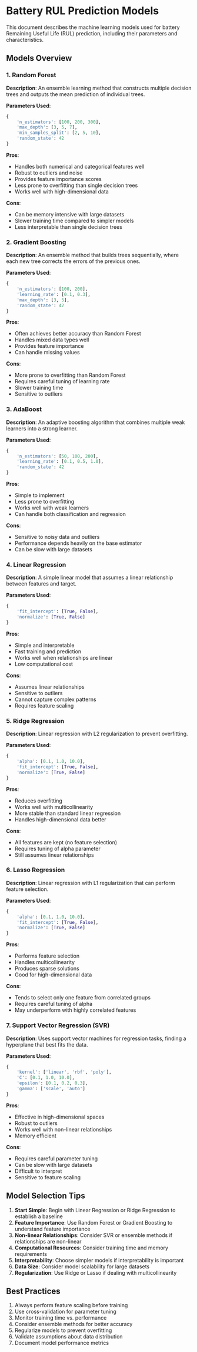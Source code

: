 # Battery RUL Prediction Models

This document describes the machine learning models used for battery Remaining Useful Life (RUL) prediction, including their parameters and characteristics.

## Models Overview

### 1. Random Forest
**Description**: An ensemble learning method that constructs multiple decision trees and outputs the mean prediction of individual trees.

**Parameters Used**:
```python
{
    'n_estimators': [100, 200, 300],
    'max_depth': [3, 5, 7],
    'min_samples_split': [2, 5, 10],
    'random_state': 42
}
```

**Pros**:
- Handles both numerical and categorical features well
- Robust to outliers and noise
- Provides feature importance scores
- Less prone to overfitting than single decision trees
- Works well with high-dimensional data

**Cons**:
- Can be memory intensive with large datasets
- Slower training time compared to simpler models
- Less interpretable than single decision trees

### 2. Gradient Boosting
**Description**: An ensemble method that builds trees sequentially, where each new tree corrects the errors of the previous ones.

**Parameters Used**:
```python
{
    'n_estimators': [100, 200],
    'learning_rate': [0.1, 0.3],
    'max_depth': [3, 5],
    'random_state': 42
}
```

**Pros**:
- Often achieves better accuracy than Random Forest
- Handles mixed data types well
- Provides feature importance
- Can handle missing values

**Cons**:
- More prone to overfitting than Random Forest
- Requires careful tuning of learning rate
- Slower training time
- Sensitive to outliers

### 3. AdaBoost
**Description**: An adaptive boosting algorithm that combines multiple weak learners into a strong learner.

**Parameters Used**:
```python
{
    'n_estimators': [50, 100, 200],
    'learning_rate': [0.1, 0.5, 1.0],
    'random_state': 42
}
```

**Pros**:
- Simple to implement
- Less prone to overfitting
- Works well with weak learners
- Can handle both classification and regression

**Cons**:
- Sensitive to noisy data and outliers
- Performance depends heavily on the base estimator
- Can be slow with large datasets

### 4. Linear Regression
**Description**: A simple linear model that assumes a linear relationship between features and target.

**Parameters Used**:
```python
{
    'fit_intercept': [True, False],
    'normalize': [True, False]
}
```

**Pros**:
- Simple and interpretable
- Fast training and prediction
- Works well when relationships are linear
- Low computational cost

**Cons**:
- Assumes linear relationships
- Sensitive to outliers
- Cannot capture complex patterns
- Requires feature scaling

### 5. Ridge Regression
**Description**: Linear regression with L2 regularization to prevent overfitting.

**Parameters Used**:
```python
{
    'alpha': [0.1, 1.0, 10.0],
    'fit_intercept': [True, False],
    'normalize': [True, False]
}
```

**Pros**:
- Reduces overfitting
- Works well with multicollinearity
- More stable than standard linear regression
- Handles high-dimensional data better

**Cons**:
- All features are kept (no feature selection)
- Requires tuning of alpha parameter
- Still assumes linear relationships

### 6. Lasso Regression
**Description**: Linear regression with L1 regularization that can perform feature selection.

**Parameters Used**:
```python
{
    'alpha': [0.1, 1.0, 10.0],
    'fit_intercept': [True, False],
    'normalize': [True, False]
}
```

**Pros**:
- Performs feature selection
- Handles multicollinearity
- Produces sparse solutions
- Good for high-dimensional data

**Cons**:
- Tends to select only one feature from correlated groups
- Requires careful tuning of alpha
- May underperform with highly correlated features

### 7. Support Vector Regression (SVR)
**Description**: Uses support vector machines for regression tasks, finding a hyperplane that best fits the data.

**Parameters Used**:
```python
{
    'kernel': ['linear', 'rbf', 'poly'],
    'C': [0.1, 1.0, 10.0],
    'epsilon': [0.1, 0.2, 0.3],
    'gamma': ['scale', 'auto']
}
```

**Pros**:
- Effective in high-dimensional spaces
- Robust to outliers
- Works well with non-linear relationships
- Memory efficient

**Cons**:
- Requires careful parameter tuning
- Can be slow with large datasets
- Difficult to interpret
- Sensitive to feature scaling

## Model Selection Tips

1. **Start Simple**: Begin with Linear Regression or Ridge Regression to establish a baseline
2. **Feature Importance**: Use Random Forest or Gradient Boosting to understand feature importance
3. **Non-linear Relationships**: Consider SVR or ensemble methods if relationships are non-linear
4. **Computational Resources**: Consider training time and memory requirements
5. **Interpretability**: Choose simpler models if interpretability is important
6. **Data Size**: Consider model scalability for large datasets
7. **Regularization**: Use Ridge or Lasso if dealing with multicollinearity

## Best Practices

1. Always perform feature scaling before training
2. Use cross-validation for parameter tuning
3. Monitor training time vs. performance
4. Consider ensemble methods for better accuracy
5. Regularize models to prevent overfitting
6. Validate assumptions about data distribution
7. Document model performance metrics 